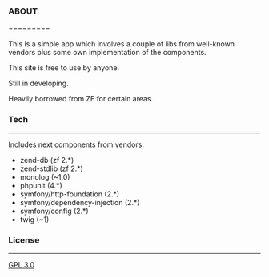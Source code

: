 ### ABOUT
=========

This is a simple app which involves a couple of libs from well-known vendors plus some own implementation of the components.

This site is free to use by anyone.

Still in developing.

Heavily borrowed from ZF for certain areas.

### Tech
--------

Includes next components from vendors:
- zend-db (zf 2.*)
- zend-stdlib (zf 2.*)
- monolog (~1.0)
- phpunit (4.*)
- symfony/http-foundation (2.*)
- symfony/dependency-injection (2.*)
- symfony/config (2.*)
- twig (~1)


### License
---------

[GPL 3.0](https://www.gnu.org/licenses/gpl-faq.html)
